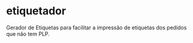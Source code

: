 # etiquetador
Gerador de Etiquetas para facilitar a impressão de etiquetas dos pedidos que não tem PLP.
